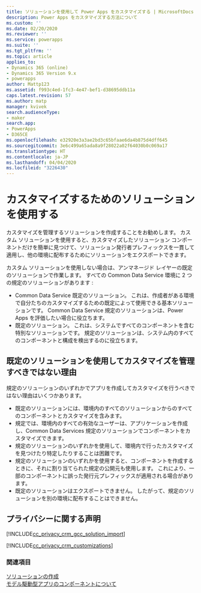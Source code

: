 ```yaml
---
title: ソリューションを使用して Power Apps をカスタマイズする | MicrosoftDocs
description: Power Apps をカスタマイズする方法について
ms.custom: ''
ms.date: 02/20/2020
ms.reviewer: ''
ms.service: powerapps
ms.suite: ''
ms.tgt_pltfrm: ''
ms.topic: article
applies_to:
- Dynamics 365 (online)
- Dynamics 365 Version 9.x
- powerapps
author: Mattp123
ms.assetid: f993c4ed-1fc3-4e47-bef1-d38695ddb11a
caps.latest.revision: 57
ms.author: matp
manager: kvivek
search.audienceType:
- maker
search.app:
- PowerApps
- D365CE
ms.openlocfilehash: e32920e3a3ae2bd3c65bfaae6da4b875d4dff645
ms.sourcegitcommit: 3e6c499a65ada8a9f28022a02f64030b0c069a17
ms.translationtype: HT
ms.contentlocale: ja-JP
ms.lasthandoff: 04/04/2020
ms.locfileid: "3226430"
---
```

# <a name="use-a-solution-to-customize"></a>カスタマイズするためのソリューションを使用する
カスタマイズを管理するソリューションを作成することをお勧めします。 カスタム ソリューションを使用すると、カスタマイズしたソリューション コンポーネントだけを簡単に見つけて、ソリューション発行者プレフィックスを一貫して適用し、他の環境に配布するためにソリューションをエクスポートできます。  

カスタム ソリューションを使用しない場合は、アンマネージド レイヤーの既定のソリューションで作業します。 すべての Common Data Service 環境に 2 つの規定のソリューションがあります :  
- Common Data Service 既定のソリューション。 これは、作成者がある環境で自分たちのカスタマイズするための既定によって使用できる基本ソリューションです。 Common Data Service 規定のソリューションは、Power Apps を評価したい場合に役立ちます。  
- 既定のソリューション。 これは、システムですべてのコンポーネントを含む特別なソリューションです。 規定のソリューションは、システム内のすべてのコンポーネントと構成を検出するのに役立ちます。  

## <a name="why-you-shouldnt-use-the-default-solutions-to-manage-customizations"></a>既定のソリューションを使用してカスタマイズを管理すべきではない理由
規定のソリューションのいずれかでアプリを作成してカスタマイズを行うべきではない理由はいくつかあります。  
- 既定のソリューションには、環境内のすべてのソリューションからのすべてのコンポーネントとカスタマイズを含みます。 
- 規定では、環境内のすべての有効なユーザーは、アプリケーションを作成し、Common Data Services 規定のソリューションでコンポーネントをカスタマイズできます。 
- 規定のソリューションのいずれかを使用して、環境内で行ったカスタマイズを見つけたり特定したりすることは困難です。 
- 規定のソリューションのいずれかを使用すると、コンポーネントを作成するときに、それに割り当てられた規定の公開元も使用します。 これにより、一部のコンポーネントに誤った発行元プレフィックスが適用される場合があります。 
- 既定のソリューションはエクスポートできません。 したがって、規定のソリューションを別の環境に配布することはできません。 

<!-- Notice that if you have installed or imported other applications or solutions, additional solutions may be available in the solutions list. 

By default,  when you build or customize a model-driven app, you work with the solution called Common Data Services Default Solution. You can open the Common Data Services Default Solution to view and edit the components that are contained in it. To do this, follow these steps.
 
1.  On the left navigation pane select **Solutions**.

2.  In the list of solutions, select **Common Data Services Default Solution**.
  
> [!TIP]
>  If you plan to distribute the applications your make, consider changing the publisher customization prefix. More information: [Solution publisher prefix](change-solution-publisher-prefix.md).  -->
  
<a name="BKMK_PrivacyNotice"></a>   

## <a name="privacy-notices"></a>プライバシーに関する声明  
 [!INCLUDE[cc_privacy_crm_gcc_solution_import](../../includes/cc-privacy-crm-gcc-solution-import.md)]  
  
 [!INCLUDE[cc_privacy_crm_customizations](../../includes/cc-privacy-crm-customizations.md)]  
  
### <a name="see-also"></a>関連項目  
[ソリューションの作成](create-solution.md) <br />
[モデル駆動型アプリのコンポーネントについて](../model-driven-apps/model-driven-app-components.md)


